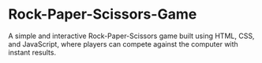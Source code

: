 # Rock-Paper-Scissors-Game
A simple and interactive Rock-Paper-Scissors game built using HTML, CSS, and JavaScript, where players can compete against the computer with instant results.
